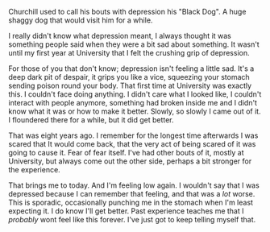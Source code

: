 Churchill used to call his bouts with depression his "Black Dog". A huge shaggy dog that would visit him for a while.

I really didn't know what depression meant, I always thought it was something people said when they were a bit sad about something. It wasn't until my first year at University that I felt the crushing grip of depression.

For those of you that don't know; depression isn't feeling a little sad. It's a deep dark pit of despair, it grips you like a vice, squeezing your stomach sending poison round your body. That first time at University was exactly this. I couldn't face doing anything. I didn't care what I looked like, I couldn't interact with people anymore, something had broken inside me and I didn't know what it was or how to make it better.  Slowly, so slowly I came out of it. I floundered there for a while, but it did get better. 

That was eight years ago. I remember for the longest time afterwards I was scared that It would come back, that the very act of being scared of it was going to cause it. Fear of fear itself.  I've had other bouts of it, mostly at University, but always come out the other side, perhaps a bit stronger for the experience. 

That brings me to today. And I'm feeling low again. I wouldn't say that I was depressed because I can remember that feeling, and that was a *lot* worse. This is sporadic, occasionally punching me in the stomach when I'm least expecting it. I do know I'll get better. Past experience teaches me that I _probably_ wont feel like this forever. I've just got to keep telling myself that.